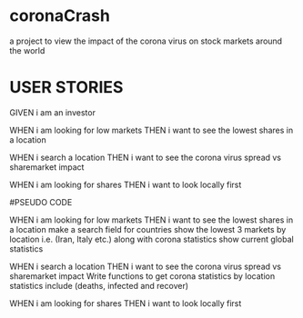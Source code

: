 # coronaCrash
a project to view the impact of the corona virus on stock markets around the world


# USER STORIES
GIVEN i am an investor 

WHEN i am looking for low markets
THEN i want to see the lowest shares in a location

WHEN i search a location 
THEN i want to see the corona virus spread vs sharemarket impact

WHEN i am looking for shares
THEN i want to look locally first

#PSEUDO CODE

WHEN i am looking for low markets
THEN i want to see the lowest shares in a location
  make a search field for countries
  show the lowest 3 markets by location i.e. (Iran, Italy etc.) along with corona statistics
  show current global statistics

WHEN i search a location 
THEN i want to see the corona virus spread vs sharemarket impact
  Write functions to get corona statistics by location
      statistics include (deaths, infected and recover)
  
  

WHEN i am looking for shares
THEN i want to look locally first

      
